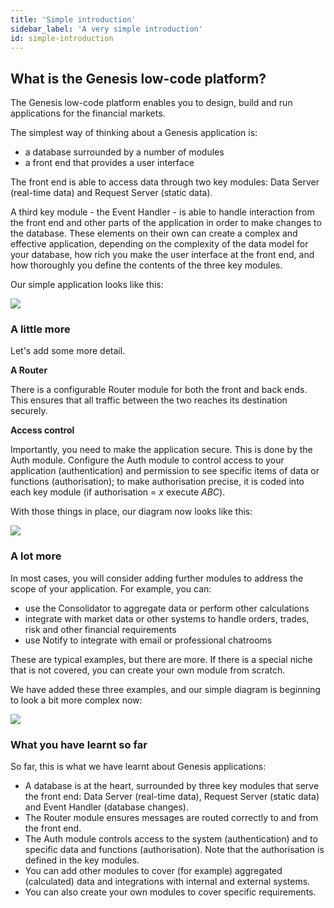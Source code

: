 ```yaml
---
title: 'Simple introduction'
sidebar_label: 'A very simple introduction'
id: simple-introduction
---
```


## What is the Genesis low-code platform?

The Genesis low-code platform enables you to design, build and run applications for the financial markets. 

The simplest way of thinking about a Genesis application is:

- a database surrounded by a number of modules
- a front end that provides a user interface

The front end is able to access data through two key modules: Data Server (real-time data) and Request Server (static data).

A third key module - the Event Handler - is able to handle interaction from the front end and other parts of the application in order to make changes to the database.
These elements on their own can create a complex and effective application, depending on the complexity of the data model for your database, how rich you make the user interface at the front end, and how thoroughly you define the contents of the three key modules.

Our simple application looks like this:

![](/img/simple-1.png)

### A little more

Let's add some more detail.

**A Router**

There is a configurable Router module for both the front and back ends. This ensures that all traffic between the two reaches its destination securely. 

**Access control**

Importantly, you need to make the application secure. This is done by the Auth module. Configure the Auth module to control access to your application (authentication) and permission to see specific items of data or functions (authorisation); to make authorisation precise, it is coded into each key module (if authorisation = *x* execute *ABC*).

With those things in place, our diagram now looks like this:

![](/img/simple-2.png)

### A lot more

In most cases, you will consider adding further modules to address the scope of your application.
For example, you can:

- use the Consolidator to aggregate data or perform other calculations
- integrate with market data or other systems to handle orders, trades, risk and other financial requirements
- use Notify to integrate with email or professional chatrooms

These are typical examples, but there are more. If there is a special niche that is not covered, you can create your own module from scratch.

We have added these three examples, and our simple diagram is beginning to look a bit  more complex now:

![](/img/simple-3.png)

### What you have learnt so far

So far, this is what we have learnt about Genesis applications:

- A database is at the heart, surrounded by three key modules that serve the front end: Data Server (real-time data), Request Server (static data) and Event Handler (database changes).
- The Router module ensures messages are routed correctly to and from the front end.
- The Auth module controls access to the system (authentication) and to specific data and functions (authorisation). Note that the authorisation is defined in the key modules.
- You can add other modules to cover (for example) aggregated (calculated) data and integrations with internal and external systems.
- You can also create your own modules to cover specific requirements.

